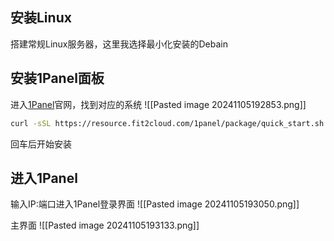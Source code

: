 ## 安装Linux

搭建常规Linux服务器，这里我选择最小化安装的Debain

## 安装1Panel面板

进入[1Panel](https://1panel.cn/)官网，找到对应的系统
![[Pasted image 20241105192853.png]]

```bash
curl -sSL https://resource.fit2cloud.com/1panel/package/quick_start.sh -o quick_start.sh && bash quick_start.sh
```

回车后开始安装

## 进入1Panel

输入IP:端口进入1Panel登录界面
![[Pasted image 20241105193050.png]]

主界面
![[Pasted image 20241105193133.png]]
